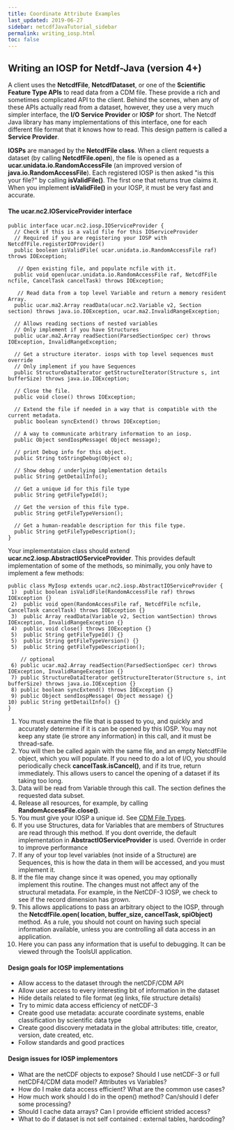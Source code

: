 ```yaml
---
title: Coordinate Attribute Examples
last_updated: 2019-06-27
sidebar: netcdfJavaTutorial_sidebar
permalink: writing_iosp.html
toc: false
---
```


## Writing an IOSP for Netdf-Java (version 4+)

A client uses the <b>NetcdfFile</b>, <b>NetcdfDataset</b>, or one of the <b>Scientific Feature Type APIs</b> to read data from a CDM file. These provide a rich and sometimes complicated API to the client. Behind the scenes, when any of these APIs actually read from a dataset, however, they use a very much simpler interface, the <b>I/O Service Provider</b> or <b>IOSP</b> for short. The Netcdf Java library has many implementations of this interface, one for each different file format that it knows how to read. This design pattern is called a <b>Service Provider</b>.

<b>IOSPs</b> are managed by the <b>NetcdfFile class</b>. When a client requests a dataset (by calling <b>NetcdfFile.open</b>), the file is opened as a <b>ucar.unidata.io.RandomAccessFile</b> (an improved version of <b>java.io.RandomAccessFile</b>). Each registered IOSP is then asked "is this your file?" by calling <b>isValidFile()</b>. The first one that returns true claims it. When you implement <b>isValidFile()</b> in your IOSP, it must be very fast and accurate.

#### The ucar.nc2.IOServiceProvider interface

~~~
public interface ucar.nc2.iosp.IOServiceProvider {
  // Check if this is a valid file for this IOServiceProvider
  // Required if you are registering your IOSP with NetcdfFile.registerIOProvider()
  public boolean isValidFile( ucar.unidata.io.RandomAccessFile raf) throws IOException;

   // Open existing file, and populate ncfile with it.
  public void open(ucar.unidata.io.RandomAccessFile raf, NetcdfFile ncfile, CancelTask cancelTask) throws IOException;

   // Read data from a top level Variable and return a memory resident Array.
  public ucar.ma2.Array readData(ucar.nc2.Variable v2, Section section) throws java.io.IOException, ucar.ma2.InvalidRangeException;

  // Allows reading sections of nested variables
  // Only implement if you have Structures
  public ucar.ma2.Array readSection(ParsedSectionSpec cer) throws IOException, InvalidRangeException;
  
  // Get a structure iterator. iosps with top level sequences must override
  // Only implement if you have Sequences
  public StructureDataIterator getStructureIterator(Structure s, int bufferSize) throws java.io.IOException;

  // Close the file.
  public void close() throws IOException;

  // Extend the file if needed in a way that is compatible with the current metadata.
  public boolean syncExtend() throws IOException;

  // A way to communicate arbitrary information to an iosp.
  public Object sendIospMessage( Object message);
  
  // print Debug info for this object.
  public String toStringDebug(Object o);
  
  // Show debug / underlying implementation details
  public String getDetailInfo();

  // Get a unique id for this file type
  public String getFileTypeId();

  // Get the version of this file type.
  public String getFileTypeVersion();

  // Get a human-readable description for this file type.
  public String getFileTypeDescription();
}
~~~

Your implementataion class should extend <b>ucar.nc2.iosp.AbstractIOServiceProvider</b>. This provides default implementation of some of the methods, so minimally, you only have to implement a few methods:

~~~
public class MyIosp extends ucar.nc2.iosp.AbstractIOServiceProvider {
 1)  public boolean isValidFile(RandomAccessFile raf) throws IOException {}
 2)  public void open(RandomAccessFile raf, NetcdfFile ncfile, CancelTask cancelTask) throws IOException {}
 3)  public Array readData(Variable v2, Section wantSection) throws IOException, InvalidRangeException {}
 4)  public void close() throws IOException {}
 5)  public String getFileTypeId() {}
 5)  public String getFileTypeVersion() {}
 5)  public String getFileTypeDescription();

    // optional
 6) public ucar.ma2.Array readSection(ParsedSectionSpec cer) throws IOException, InvalidRangeException {}
 7) public StructureDataIterator getStructureIterator(Structure s, int bufferSize) throws java.io.IOException {}
 8) public boolean syncExtend() throws IOException {}
 9) public Object sendIospMessage( Object message) {}
10) public String getDetailInfo() {}
}
~~~

1. You must examine the file that is passed to you, and quickly and accurately determine if it is can be opened by this IOSP. You may not keep any state (ie strore any information) in this call, and it must be thread-safe.
2. You will then be called again with the same file, and an empty NetcdfFile object, which you will populate. If you need to do a lot of I/O, you should periodically check <b>cancelTask.isCancel()</b>, and if its true, return immediately. This allows users to cancel the opening of a dataset if its taking too long.
3. Data will be read from Variable through this call. The section defines the requested data subset.
4. Release all resources, for example, by calling <b>RandomAccessFile.close()</b>.
5. You must give your IOSP a unique id. See <a href="file_types.html">CDM File Types</a>.
6. If you use Structures, data for Variables that are members of Structures are read through this method. If you dont override, the default implementation in <b>AbstractIOServiceProvider</b> is used. Override in order to improve performance
7. If any of your top level variables (not inside of a Structure) are Sequences, this is how the data in them will be accessed, and you must implement it.
8. If the file may change since it was opened, you may optionally implement this routine. The changes must not affect any of the structural metadata. For example, in the NetCDF-3 IOSP, we check to see if the record dimension has grown.
9. This allows applications to pass an arbitrary object to the IOSP, through the <b>NetcdfFile.open( location, buffer_size, cancelTask, spiObject)</b> method. As a rule, you should not count on having such special information available, unless you are controlling all data access in an application.
10. Here you can pass any information that is useful to debugging. It can be viewed through the ToolsUI application.

#### Design goals for IOSP implementations

* Allow access to the dataset through the netCDF/CDM API
* Allow user access to every interesting bit of information in the dataset
* Hide details related to file format (eg links, file structure details)
* Try to mimic data access efficiency of netCDF-3
* Create good use metadata: accurate coordinate systems, enable classification by scientific data type
* Create good discovery metadata in the global attributes: title, creator, version, date created, etc.
* Follow standards and good practices
 

#### Design issues for IOSP implementors

* What are the netCDF objects to expose? Should I use netCDF-3 or full netCDF4/CDM data model? Attributes vs Variables?
* How do I make data access efficient? What are the common use cases?
* How much work should I do in the open() method? Can/should I defer some processing?
* Should I cache data arrays? Can I provide efficient strided access?
* What to do if dataset is not self contained : external tables, hardcoding? 
